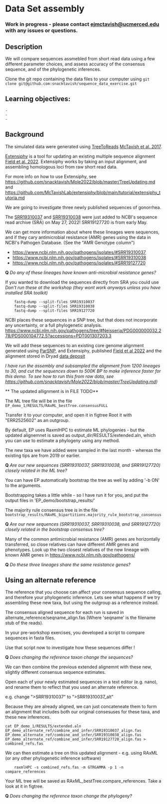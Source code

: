 # Data Set assembly
### Work in progress - please contact ejmctavish@ucmerced.edu with any issues or questions.


## Description

We will compare sequences assmebled from short read data using a few different parameter choices, and assess accuracy of the consensus sequence, and of the phylogenetic inferences.

Clone the git repo containing the data files to your computer using 
    ```
    git clone git@github.com:snacktavish/sequence_data_exercise.git
    ```


## Learning objectives:
    -
    -
    -


## Background
The simulated data were generated using [TreeToReads](https://github.com/snacktavish/TreeToReads) [McTavish et al. 2017](https://bmcbioinformatics.biomedcentral.com/articles/10.1186/s12859-017-1592-1).



[Extensiphy](https://github.com/McTavishLab/extensiphy.git) is a tool for updating an existing multiple sequence alignment [Field et al. 2022](https://besjournals.onlinelibrary.wiley.com/doi/full/10.1111/2041-210X.13790). Extensiphy works by taking an input alignment, and assembling homologous loci from raw short read data.

For more info on how to use Extensiphy, see https://github.com/snacktavish/Mole2022/blob/master/TreeUpdating.md and https://github.com/McTavishLab/extensiphy/blob/main/tutorial/extensiphy_tutoria.md


We are going to investigate three newly published sequences of gonorrhea.

The [SRR19310037](https://www.ncbi.nlm.nih.gov/sra/SRX15370312[accn]) and [SRR19310038](https://www.ncbi.nlm.nih.gov/sra/SRX15370313[accn]) were just added to NCBI's sequence read archive (SRA) on May 27, 2022!
SRR19127720 is from early May.


We can get more information about where these lineages were sequences, and if they cary antimicrobial resistance (AMR) genes using the data in NCBI's Pathogen Database. (See the "AMR Genotype column")


  - https://www.ncbi.nlm.nih.gov/pathogens/isolates/#SRR19310037
  - https://www.ncbi.nlm.nih.gov/pathogens/isolates/#SRR19310038
  - https://www.ncbi.nlm.nih.gov/pathogens/isolates/#SRR19127720

**Q** *Do any of these lineages have known anti-microbial resistance genes?*


If you wanted to download the sequences directly from SRA you could use
*Don't run these at the workshop (they wont work anyways unless you have installed SRA toolkit)*
```
    fastq-dump --split-files SRR19310037
    fastq-dump --split-files SRR19310038
    fastq-dump --split-files SRR19127720
```

NCBI places these sequences in a SNP tree, but that does not incorporate any uncertainty, or a full phylogenetic analysis.
https://www.ncbi.nlm.nih.gov/pathogens/tree/#Neisseria/PDG000000032.278/PDS000104772.5?accessions=PDT001307203.3


We will add these sequences to an existing core genome alignment generated using [ParSNP](https://harvest.readthedocs.io/en/latest/content/parsnp.html), and Extensiphy, published [Field et al 2022](https://besjournals.onlinelibrary.wiley.com/doi/full/10.1111/2041-210X.13790) and the alignment stored in Dryad [data deposit](https://datadryad.org/stash/dataset/doi:10.6071/M38T0T)


*I have run the assembly and subsampled the alignment from 1200 lineages to 30, and cut the sequences down to 500K BP to make inference faster for this demo. To see how to run this from raw data, see https://github.com/snacktavish/Mole2022/blob/master/TreeUpdating.md)*



** The updated allignment is in  FILE TODO**

The  ML tree file will be in the file `EP_demo_1/RESULTS/RAxML_bestTree.consensusFULL`

Transfer it to your computer, and open it in figtree
Root it with "ERR2525602" as an outgroup.

By default, EP uses RaxmlHPC to estimate ML phylogenies - but the updated alignemnet is saved as output_dir/RESULTS/extended.aln, which you can use to estimate a phylogeny using any method.



The new taxa we have added were sampled in the last month - whereas the existing tips are from 2019 or earlier.

**Q** *Are our new sequences (SRR19310037, SRR19310038, and SRR19127720) closely related in the ML tree?*

You can have EP automatically bootstrap the tree as well by adding '-b ON' to the arguments.

Bootstrapping takes a little while - so I have run it for you, and put the output files in 'EP_demo/bootstrap_results/'

The majority rule consensus tree is in the file `bootstrap_results/RAxML_bipartitions.majority_rule_bootstrap_consensus
`

**Q** *Are our new sequences (SRR19310037, SRR19310038, and SRR19127720) closely related in the bootstrap consensus tree?*


Many of the common antimicrobial resistance (AMR) genes are horizontally transferred, so close relatives can have different AMR genes and phenotypes.
Look up the two closest relatives of the new lineage with known AMR genes in https://www.ncbi.nlm.nih.gov/pathogens/

**Q**  *Do these three lineages share the same resistance genes?*



## Using an alternate reference

The reference that you choose can affect your consensus sequence calling, and therefore your phylogenetic inference. Lets see what happens if we try assembling these new taxa, but using the outgroup as a reference instead.



The consensus aligned sequence for each run is saved in alternate_reference/seqname_align.fas (Where 'seqname' is the filename stub of the reads).


In your pre-workshop exercises, you developed a script to compare sequences in fasta files.

Use that script now to investigate how these sequences differ !




**Q** *Does changing the reference taxon change the sequences?*


We can then combine the previous extended alignemnt with these new, slightly different consensus sequence estimates.

Open each of your newly estimated sequences in a text editor (e.g. nano), and rename them to reflect that you used an alternate reference.

e.g. change ">SRR19310037" to  ">SRR19310037_alt"

Because they are already aligned, we can just concateneate them to form an alignment that includes both our original consesuses for these taxa, and these new inferences.

```
cat EP_demo_1/RESULTS/extended.aln EP_demo_alternate_ref/combine_and_infer/SRR19310037_align.fas EP_demo_alternate_ref/combine_and_infer/SRR19310038_align.fas EP_demo_alternate_ref/combine_and_infer/SRR19127720_align.fas > combined_refs.fas
```

We can then estimate a tree on this updated alignment - e.g. using RAxML (or any other phylogenetic inference software)

```
    raxmlHPC -s combined_refs.fas -m GTRGAMMA -p 1 -n compare_references 
```

Your ML tree will be saved as RAxML_bestTree.compare_references. Take a look at it in figtree.


**Q** *Does changing the reference taxon change the phylogeny?*



